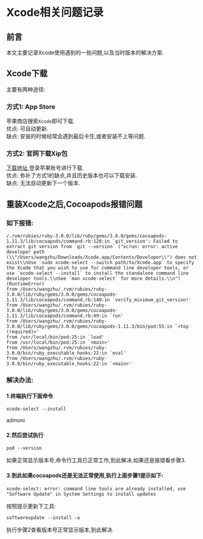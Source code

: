 # Xcode相关问题记录

<!--more-->
## 前言
本文主要记录Xcode使用遇到的一些问题,以及当时版本的解决方案.
## Xcode下载
主要有两种途径:
### 方式1:  App Store
苹果商店搜索`Xcode`即可下载.    
优点: 可自动更新.    
缺点: 安装的时候经常会遇到最后卡住,或者安装不上等问题.
### 方式2:  官网下载Xip包
[下载地址](https://developer.apple.com/download/all/?q=for%20Xcode),登录苹果账号进行下载.      
优点: 弥补了方式1的缺点,并且历史版本也可以下载安装.     
缺点: 无法自动更新下一个版本.
## 重装Xcode之后,Cocoapods报错问题
### 如下报错:
```
/.rvm/rubies/ruby-3.0.0/lib/ruby/gems/3.0.0/gems/cocoapods-1.11.3/lib/cocoapods/command.rb:128:in `git_version': Failed to extract git version from `git --version` ("xcrun: error: active developer path (\\"/Users/wangzhu/Downloads/Xcode.app/Contents/Developer\\") does not exist\\nUse `sudo xcode-select --switch path/to/Xcode.app` to specify the Xcode that you wish to use for command line developer tools, or use `xcode-select --install` to install the standalone command line developer tools.\\nSee `man xcode-select` for more details.\\n") (RuntimeError)
from /Users/wangzhu/.rvm/rubies/ruby-3.0.0/lib/ruby/gems/3.0.0/gems/cocoapods-1.11.3/lib/cocoapods/command.rb:140:in `verify_minimum_git_version!'
from /Users/wangzhu/.rvm/rubies/ruby-3.0.0/lib/ruby/gems/3.0.0/gems/cocoapods-1.11.3/lib/cocoapods/command.rb:49:in `run'
from /Users/wangzhu/.rvm/rubies/ruby-3.0.0/lib/ruby/gems/3.0.0/gems/cocoapods-1.11.3/bin/pod:55:in `<top (required)>'
from /usr/local/bin/pod:25:in `load'
from /usr/local/bin/pod:25:in `<main>'
from /Users/wangzhu/.rvm/rubies/ruby-3.0.0/bin/ruby_executable_hooks:22:in `eval'
from /Users/wangzhu/.rvm/rubies/ruby-3.0.0/bin/ruby_executable_hooks:22:in `<main>'
```
### 解决办法:    
#### 1.终端执行下面命令  
```
xcode-select --install
```
admoni

#### 2.然后尝试执行
```
pod --version
```
如果正常显示版本号,命令行工具已正常工作,到此解决.如果还是报错看步骤3.    
#### 3.到此如果cocoapods还是无法正常使用,执行上面步骤1提示如下:
```
xcode-select: error: command line tools are already installed, use "Software Update" in System Settings to install updates
```
按照提示更新下工具:   
```
softwareupdate --install -a
```
执行步骤2查看版本号正常显示版本,到此解决.


